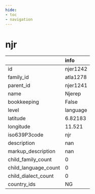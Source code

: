 ```yaml
---
hide:
- toc
- navigation
---
```

# njr
|                      | info     |
|:---------------------|:---------|
| id                   | njer1242 |
| family_id            | atla1278 |
| parent_id            | njer1241 |
| name                 | Njerep   |
| bookkeeping          | False    |
| level                | language |
| latitude             | 6.82183  |
| longitude            | 11.521   |
| iso639P3code         | njr      |
| description          | nan      |
| markup_description   | nan      |
| child_family_count   | 0        |
| child_language_count | 0        |
| child_dialect_count  | 0        |
| country_ids          | NG       |